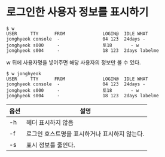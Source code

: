 # 로그인한 사용자 정보를 표시하기

```shell
$ w
USER     TTY      FROM              LOGIN@  IDLE WHAT
jonghyeok console  -                04 123  24days -
jonghyeok s000     -                토18       - w
jonghyeok s004     -                18 123  2days labelme
```

w 뒤에 사용자명을 넣어주면 해당 사용자의 정보만 볼 수 있다.

```
$ w jonghyeok
USER     TTY      FROM              LOGIN@  IDLE WHAT
jonghyeok console  -                04 123  24days -
jonghyeok s000     -                토18       - w
jonghyeok s004     -                18 123  2days labelme
```

|옵션|설명|
|-|-|
|-h|헤더 표시하지 않음|
|-f|로그인 호스트명을 표시하거나 표시하지 않는다.|
|-s|표시 정보를 줄인다.|
